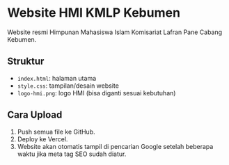 # Website HMI KMLP Kebumen

Website resmi Himpunan Mahasiswa Islam Komisariat Lafran Pane Cabang Kebumen.

## Struktur
- `index.html`: halaman utama
- `style.css`: tampilan/desain website
- `logo-hmi.png`: logo HMI (bisa diganti sesuai kebutuhan)

## Cara Upload
1. Push semua file ke GitHub.
2. Deploy ke Vercel.
3. Website akan otomatis tampil di pencarian Google setelah beberapa waktu jika meta tag SEO sudah diatur.

